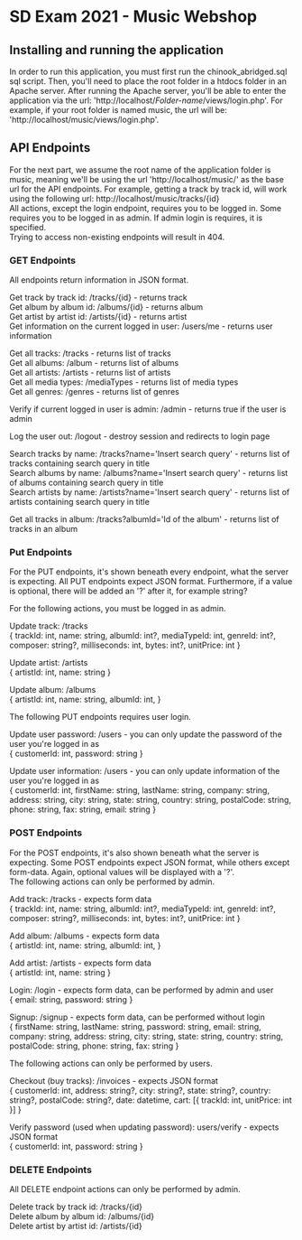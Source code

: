 # SD Exam 2021 - Music Webshop
## Installing and running the application
In order to run this application, you must first run the chinook_abridged.sql sql script.
Then, you'll need to place the root folder in a htdocs folder in an Apache server.
After running the Apache server, you'll be able to enter the application via the url: 'http://localhost/*Folder-name*/views/login.php'. For example, if your root folder is named music, the url will be: 'http://localhost/music/views/login.php'.

## API Endpoints
For the next part, we assume the root name of the application folder is music, meaning we'll be using the url 'http://localhost/music/' as the base url for the API endpoints. For example, getting a track by track id, will work using the following url: http://localhost/music/tracks/{id} <br/>
All actions, except the login endpoint, requires you to be logged in. Some requires you to be logged in as admin. If admin login is requires, it is specified. <br/>
Trying to access non-existing endpoints will result in 404. 

### GET Endpoints
All endpoints return information in JSON format. <br/>

Get track by track id: /tracks/{id} - returns track <br/>
Get album by album id: /albums/{id} - returns album <br/>
Get artist by artist id: /artists/{id} - returns artist <br/>
Get information on the current logged in user: /users/me - returns user information <br/>

Get all tracks: /tracks - returns list of tracks <br/>
Get all albums: /album - returns list of albums <br/>
Get all artists: /artists - returns list of artists <br/>
Get all media types: /mediaTypes - returns list of media types <br/>
Get all genres: /genres - returns list of genres <br/>

Verify if current logged in user is admin: /admin - returns true if the user is admin <br/>

Log the user out: /logout - destroy session and redirects to login page <br/>

Search tracks by name: /tracks?name='Insert search query' - returns list of tracks containing search query in title <br/>
Search albums by name: /albums?name='Insert search query' - returns list of albums containing search query in title <br/>
Search artists by name: /artists?name='Insert search query' - returns list of artists containing search query in title <br/>

Get all tracks in album: /tracks?albumId='Id of the album' - returns list of tracks in an album <br/>

### Put Endpoints
For the PUT endpoints, it's shown beneath every endpoint, what the server is expecting. All PUT endpoints expect JSON format. Furthermore, if a value is optional, there will be added an '?' after it, for example string? <br/>

For the following actions, you must be logged in as admin. <br/>

Update track: /tracks <br/>
{
    trackId: int,
    name: string,
    albumId: int?,
    mediaTypeId: int,
    genreId: int?,
    composer: string?,
    milliseconds: int,
    bytes: int?,
    unitPrice: int
} <br/>

Update artist: /artists <br/>
{
    artistId: int,
    name: string
} <br/>

Update album: /albums <br/>
{
    artistId: int,
    name: string,
    albumId: int,
} <br/>

The following PUT endpoints requires user login. <br/>

Update user password: /users - you can only update the password of the user you're logged in as <br/>
{
    customerId: int,
    password: string
} <br/>

Update user information: /users - you can only update information of the user you're logged in as <br/>
{
    customerId: int,
    firstName: string,
    lastName: string,
    company: string,
    address: string,
    city: string,
    state: string,
    country: string,
    postalCode: string,
    phone: string,
    fax: string,
    email: string
}

### POST Endpoints
For the POST endpoints, it's also shown beneath what the server is expecting. Some POST endpoints expect JSON format, while others except form-data. Again, optional values will be displayed with a '?'. <br/>
The following actions can only be performed by admin. <br/>

Add track: /tracks - expects form data <br/>
{
    trackId: int,
    name: string,
    albumId: int?,
    mediaTypeId: int,
    genreId: int?,
    composer: string?,
    milliseconds: int,
    bytes: int?,
    unitPrice: int
} <br/>

Add album: /albums - expects form data <br/>
{
    artistId: int,
    name: string,
    albumId: int,
} <br/>

Add artist: /artists - expects form data <br/>
{
    artistId: int,
    name: string
} <br/>

Login: /login - expects form data, can be performed by admin and user <br/>
{
    email: string,
    password: string
} <br/>

Signup: /signup - expects form data, can be performed without login <br/>
{
    firstName: string, 
    lastName: string, 
    password: string,
    email: string,
    company: string,
    address: string,
    city: string,
    state: string,
    country: string,
    postalCode: string,
    phone: string,
    fax: string
} <br/>

The following actions can only be performed by users. <br/>

Checkout (buy tracks): /invoices - expects JSON format <br/>
{
    customerId: int,
    address: string?,
    city: string?,
    state: string?,
    country: string?,
    postalCode: string?,
    date: datetime,
    cart: [{
        trackId: int,
        unitPrice: int
    }]
} <br/>

Verify password (used when updating password): users/verify - expects JSON format <br/>
{
    customerId: int,
    password: string
} <br/>

### DELETE Endpoints
All DELETE endpoint actions can only be performed by admin. <br/>

Delete track by track id: /tracks/{id} <br/>
Delete album by album id: /albums/{id} <br/>
Delete artist by artist id: /artists/{id} <br/>